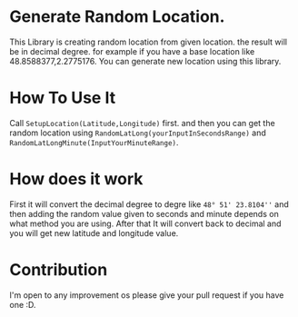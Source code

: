 # Generate Random Location.
This Library is creating random location from given location. the result will be in decimal degree.
for example if you have a base location like 48.8588377,2.2775176. You can generate new location using this library.

# How To Use It
Call ``SetupLocation(Latitude,Longitude)`` first. and then you can get the random location using
`RandomLatLong(yourInputInSecondsRange)` and `RandomLatLongMinute(InputYourMinuteRange)`.

# How does it work
First it will convert the decimal degree to degre like `48° 51' 23.8104''` and then adding the random value given to seconds and minute depends on what method you are using. After that It will convert back to decimal and you will get new latitude and longitude value.

# Contribution
I'm open to any improvement os please give your pull request if you have one :D.
